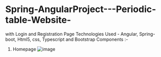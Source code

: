 # Spring-AngularProject---Periodic-table-Website-
with Login and Registration Page
Technologies Used - Angular, Spring-boot, Html5, css, Typescript and Bootstrap
Components :-

1) Homepage
![image](https://user-images.githubusercontent.com/55474401/206989762-8cfa2e58-d09c-45c6-a8b2-956950006cf8.png)
